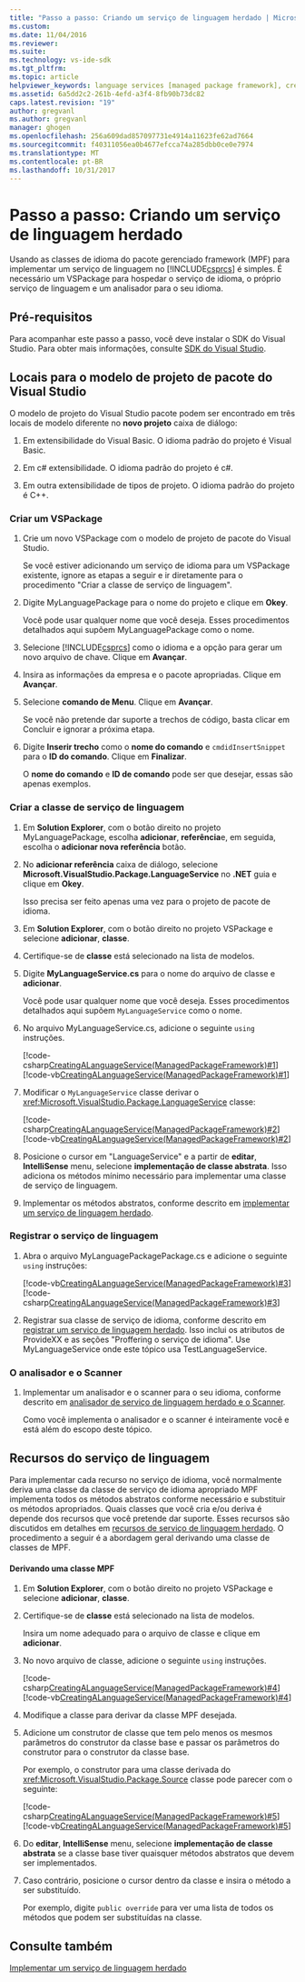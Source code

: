 ```yaml
---
title: "Passo a passo: Criando um serviço de linguagem herdado | Microsoft Docs"
ms.custom: 
ms.date: 11/04/2016
ms.reviewer: 
ms.suite: 
ms.technology: vs-ide-sdk
ms.tgt_pltfrm: 
ms.topic: article
helpviewer_keywords: language services [managed package framework], creating
ms.assetid: 6a5dd2c2-261b-4efd-a3f4-8fb90b73dc82
caps.latest.revision: "19"
author: gregvanl
ms.author: gregvanl
manager: ghogen
ms.openlocfilehash: 256a609dad857097731e4914a11623fe62ad7664
ms.sourcegitcommit: f40311056ea0b4677efcca74a285dbb0ce0e7974
ms.translationtype: MT
ms.contentlocale: pt-BR
ms.lasthandoff: 10/31/2017
---
```

# <a name="walkthrough-creating-a-legacy-language-service"></a>Passo a passo: Criando um serviço de linguagem herdado
Usando as classes de idioma do pacote gerenciado framework (MPF) para implementar um serviço de linguagem no [!INCLUDE[csprcs](../../data-tools/includes/csprcs_md.md)] é simples. É necessário um VSPackage para hospedar o serviço de idioma, o próprio serviço de linguagem e um analisador para o seu idioma.  
  
## <a name="prerequisites"></a>Pré-requisitos  
 Para acompanhar este passo a passo, você deve instalar o SDK do Visual Studio. Para obter mais informações, consulte [SDK do Visual Studio](../../extensibility/visual-studio-sdk.md).  
  
## <a name="locations-for-the-visual-studio-package-project-template"></a>Locais para o modelo de projeto de pacote do Visual Studio  
 O modelo de projeto do Visual Studio pacote podem ser encontrado em três locais de modelo diferente no **novo projeto** caixa de diálogo:  
  
1.  Em extensibilidade do Visual Basic. O idioma padrão do projeto é Visual Basic.  
  
2.  Em c# extensibilidade. O idioma padrão do projeto é c#.  
  
3.  Em outra extensibilidade de tipos de projeto. O idioma padrão do projeto é C++.  
  
### <a name="create-a-vspackage"></a>Criar um VSPackage  
  
1.  Crie um novo VSPackage com o modelo de projeto de pacote do Visual Studio.  
  
     Se você estiver adicionando um serviço de idioma para um VSPackage existente, ignore as etapas a seguir e ir diretamente para o procedimento "Criar a classe de serviço de linguagem".  
  
2.  Digite MyLanguagePackage para o nome do projeto e clique em **Okey**.  
  
     Você pode usar qualquer nome que você deseja. Esses procedimentos detalhados aqui supõem MyLanguagePackage como o nome.  
  
3.  Selecione [!INCLUDE[csprcs](../../data-tools/includes/csprcs_md.md)] como o idioma e a opção para gerar um novo arquivo de chave. Clique em **Avançar**.  
  
4.  Insira as informações da empresa e o pacote apropriadas. Clique em **Avançar**.  
  
5.  Selecione **comando de Menu**. Clique em **Avançar**.  
  
     Se você não pretende dar suporte a trechos de código, basta clicar em Concluir e ignorar a próxima etapa.  
  
6.  Digite **Inserir trecho** como o **nome do comando** e `cmdidInsertSnippet` para o **ID do comando**. Clique em **Finalizar**.  
  
     O **nome do comando** e **ID de comando** pode ser que desejar, essas são apenas exemplos.  
  
### <a name="create-the-language-service-class"></a>Criar a classe de serviço de linguagem  
  
1.  Em **Solution Explorer**, com o botão direito no projeto MyLanguagePackage, escolha **adicionar**, **referência**e, em seguida, escolha o **adicionar nova referência** botão.  
  
2.  No **adicionar referência** caixa de diálogo, selecione **Microsoft.VisualStudio.Package.LanguageService** no **.NET** guia e clique em **Okey**.  
  
     Isso precisa ser feito apenas uma vez para o projeto de pacote de idioma.  
  
3.  Em **Solution Explorer**, com o botão direito no projeto VSPackage e selecione **adicionar**, **classe**.  
  
4.  Certifique-se de **classe** está selecionado na lista de modelos.  
  
5.  Digite **MyLanguageService.cs** para o nome do arquivo de classe e **adicionar**.  
  
     Você pode usar qualquer nome que você deseja. Esses procedimentos detalhados aqui supõem `MyLanguageService` como o nome.  
  
6.  No arquivo MyLanguageService.cs, adicione o seguinte `using` instruções.  
  
     [!code-csharp[CreatingALanguageService(ManagedPackageFramework)#1](../../extensibility/internals/codesnippet/CSharp/walkthrough-creating-a-legacy-language-service_1.cs)]
     [!code-vb[CreatingALanguageService(ManagedPackageFramework)#1](../../extensibility/internals/codesnippet/VisualBasic/walkthrough-creating-a-legacy-language-service_1.vb)]  
  
7.  Modificar o `MyLanguageService` classe derivar o <xref:Microsoft.VisualStudio.Package.LanguageService> classe:  
  
     [!code-csharp[CreatingALanguageService(ManagedPackageFramework)#2](../../extensibility/internals/codesnippet/CSharp/walkthrough-creating-a-legacy-language-service_2.cs)]
     [!code-vb[CreatingALanguageService(ManagedPackageFramework)#2](../../extensibility/internals/codesnippet/VisualBasic/walkthrough-creating-a-legacy-language-service_2.vb)]  
  
8.  Posicione o cursor em "LanguageService" e a partir de **editar**, **IntelliSense** menu, selecione **implementação de classe abstrata**. Isso adiciona os métodos mínimo necessário para implementar uma classe de serviço de linguagem.  
  
9. Implementar os métodos abstratos, conforme descrito em [implementar um serviço de linguagem herdado](../../extensibility/internals/implementing-a-legacy-language-service2.md).  
  
### <a name="register-the-language-service"></a>Registrar o serviço de linguagem  
  
1.  Abra o arquivo MyLanguagePackagePackage.cs e adicione o seguinte `using` instruções:  
  
     [!code-vb[CreatingALanguageService(ManagedPackageFramework)#3](../../extensibility/internals/codesnippet/VisualBasic/walkthrough-creating-a-legacy-language-service_3.vb)]
     [!code-csharp[CreatingALanguageService(ManagedPackageFramework)#3](../../extensibility/internals/codesnippet/CSharp/walkthrough-creating-a-legacy-language-service_3.cs)]  
  
2.  Registrar sua classe de serviço de idioma, conforme descrito em [registrar um serviço de linguagem herdado](../../extensibility/internals/registering-a-legacy-language-service1.md). Isso inclui os atributos de ProvideXX e as seções "Proffering o serviço de idioma". Use MyLanguageService onde este tópico usa TestLanguageService.  
  
### <a name="the-parser-and-scanner"></a>O analisador e o Scanner  
  
1.  Implementar um analisador e o scanner para o seu idioma, conforme descrito em [analisador de serviço de linguagem herdado e o Scanner](../../extensibility/internals/legacy-language-service-parser-and-scanner.md).  
  
     Como você implementa o analisador e o scanner é inteiramente você e está além do escopo deste tópico.  
  
## <a name="language-service-features"></a>Recursos do serviço de linguagem  
 Para implementar cada recurso no serviço de idioma, você normalmente deriva uma classe da classe de serviço de idioma apropriado MPF implementa todos os métodos abstratos conforme necessário e substituir os métodos apropriados. Quais classes que você cria e/ou deriva é depende dos recursos que você pretende dar suporte. Esses recursos são discutidos em detalhes em [recursos de serviço de linguagem herdado](../../extensibility/internals/legacy-language-service-features1.md). O procedimento a seguir é a abordagem geral derivando uma classe de classes de MPF.  
  
#### <a name="deriving-from-an-mpf-class"></a>Derivando uma classe MPF  
  
1.  Em **Solution Explorer**, com o botão direito no projeto VSPackage e selecione **adicionar**, **classe**.  
  
2.  Certifique-se de **classe** está selecionado na lista de modelos.  
  
     Insira um nome adequado para o arquivo de classe e clique em **adicionar**.  
  
3.  No novo arquivo de classe, adicione o seguinte `using` instruções.  
  
     [!code-csharp[CreatingALanguageService(ManagedPackageFramework)#4](../../extensibility/internals/codesnippet/CSharp/walkthrough-creating-a-legacy-language-service_4.cs)]
     [!code-vb[CreatingALanguageService(ManagedPackageFramework)#4](../../extensibility/internals/codesnippet/VisualBasic/walkthrough-creating-a-legacy-language-service_4.vb)]  
  
4.  Modifique a classe para derivar da classe MPF desejada.  
  
5.  Adicione um construtor de classe que tem pelo menos os mesmos parâmetros do construtor da classe base e passar os parâmetros do construtor para o construtor da classe base.  
  
     Por exemplo, o construtor para uma classe derivada do <xref:Microsoft.VisualStudio.Package.Source> classe pode parecer com o seguinte:  
  
     [!code-csharp[CreatingALanguageService(ManagedPackageFramework)#5](../../extensibility/internals/codesnippet/CSharp/walkthrough-creating-a-legacy-language-service_5.cs)]
     [!code-vb[CreatingALanguageService(ManagedPackageFramework)#5](../../extensibility/internals/codesnippet/VisualBasic/walkthrough-creating-a-legacy-language-service_5.vb)]  
  
6.  Do **editar**, **IntelliSense** menu, selecione **implementação de classe abstrata** se a classe base tiver quaisquer métodos abstratos que devem ser implementados.  
  
7.  Caso contrário, posicione o cursor dentro da classe e insira o método a ser substituído.  
  
     Por exemplo, digite `public override` para ver uma lista de todos os métodos que podem ser substituídas na classe.  
  
## <a name="see-also"></a>Consulte também  
 [Implementar um serviço de linguagem herdado](../../extensibility/internals/implementing-a-legacy-language-service1.md)